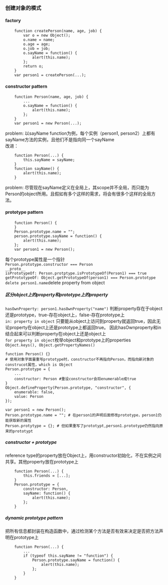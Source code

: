 ### 创建对象的模式   
#### factory   
```
	function createPerson(name, age, job) {
		var o = new Object();
		o.name = name;
		o.age = age;
		o.job = job;
		o.sayName = function() {
			alert(this.name);
		};
		return o;
	}
	var person1 = createPerson(...);
```

#### constructor pattern  
``` 
	function Person(name, age, job) {
		...
		o.sayName = function() {
			alert(this.name);
		};
	}
	var person1 = new Person(...);
```  
problem: 以sayName function为例，每个实例（person1, person2）上都有sayName方法的实例，且他们不是指向同一个sayName   
改进：   
```
	function Person(...) {
		this.sayName = sayName;
	}
	function sayName() {
		alert(this.name);
	}
```  
problem: 尽管现在sayName定义在全局上，其scope并不全局，而只能为Person的object所用。且假如有多个这样的需求，将会有很多个这样的全局方法。  

#### prototype pattern  
```  
	function Person() {
	}
	Person.prototype.name = "";
	person.prototype.sayName = function() {
		alert(this.name);
	};
	var person1 = new Person();
```  
每个prototype属性是一个指针  
```Person.prototype.constructor === Person```    
```__proto__```   
```isPrototypeOf: Person.protptype.isPrototypeOf(Person1) === true```  
```getPrototypeOf: Object.getPrototypeOf(person1) === Person.prototype```  
```delete person1.name```delete property from object

##### 区分object上的property和prototype上的property  
```hasOwnProperty: person1.hasOwnProperty("name")``` 判断property存在于object还是prototype，true-存在object上，false-存在prototype上  
```in: property in object``` 只要能从object上访问到property就返回true，因此无论property在object上还是prototype上都返回true。 因此hasOwnproperty和in结合起来可以判断property在object上还是object上  
```for property in object```枚举object和prototype上的properties  
```Object.keys(), Object.getPropertyNames()```  
```  
function Person() {}
# 使用对象字面量重写prototype时，constructor不再指向Person，而指向新对象的construcot属性，which is Object
Person.prototype = {
	...
	constructor: Person #重设constructor会将enumerable成true
}
Object.defineProperty(Person.prototype, "constructor", {
	enumerable: false, 
	value: Person
});

```    
```
var person1 = new Person();
Person.prototype.name = ""; # 在person1的声明后面修改prototype，person1仍能获取新的属性
Person.protytype = {}; # 但如果重写了prototypt,person1.prototype仍然指向原来的prototypt
```   

##### constructor + prototype  
reference type的property放在Object上，用constructor初始化，不在实例之间共享。其他property放在prototype上  
```
	function Person(...) {
		this.friends = [...];
	}
	Person.prototype = {
		constructor: Person,
		sayName: function() {
			alert(this.name);
		};
	}
```   
 
##### dynamic prototype pattern
把所有信息都封装在构造函数中，通过检测某个方法是否有效来决定是否把方法声明在prototype上  
```
	function Person(...) {
		...
		if (typeof this.sayName != "function") {
			Person.prototype.sayName = function() {
				alert(this.name);
			};
		}
	}
```




